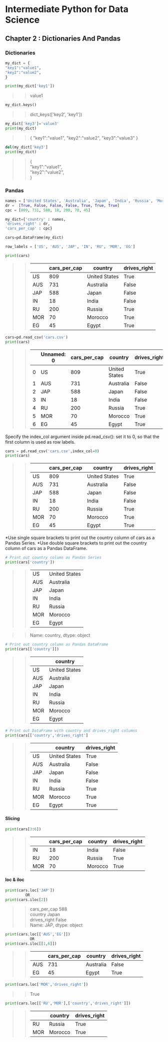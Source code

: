 # Intermediate Python for Data Science

## Chapter 2 : Dictionaries And Pandas

### Dictionaries
```python
my_dict = {
"key1":"value1",
"key2":"value2",
}
```

```python
print(my_dict['key1'])
```
>>value1

```python
my_dict.keys()
```
>>dict_keys(['key2', 'key1'])


```python
my_dict['key3']='value3'
print(my_dict)
```
>>{
>>"key1":"value1",
>>"key2":"value2",
>>"key3":"value3"
>>}

```python
del(my_dict['key3']
print(my_dict)
```
>>{<br>
>>"key1":"value1",<br>
>>"key2":"value2",<br>
>>}<br>
   
### Pandas
```python
names = ['United States', 'Australia', 'Japan', 'India', 'Russia', 'Morocco', 'Egypt']
dr =  [True, False, False, False, True, True, True]
cpc = [809, 731, 588, 18, 200, 70, 45]

my_dict={'country' : names,
'drives_right' : dr,
'cars_per_cap' : cpc}

cars=pd.DataFrame(my_dict)

row_labels = ['US', 'AUS', 'JAP', 'IN', 'RU', 'MOR', 'EG']

print(cars)
```
>>|     |cars_per_cap    |    country | drives_right|
>>|   ---  |   ---   |  ---   |  ---   |
>>|US    |        809 | United States  |        True|
>>|AUS     |      731 |     Australia  |       False|
>>|JAP      |     588  |        Japan   |      False|
>>|IN       |      18 |         India    |     False|
>>|RU     |       200 |        Russia   |       True|
>>|MOR     |       70 |       Morocco   |       True|
>>|EG       |      45  |        Egypt    |      True|

```python
cars=pd.read_csv('cars.csv')
print(cars)
```
>>|  |Unnamed: 0 | cars_per_cap |       country |  drives_right |
>>|---|---|---|---|---|
>>|0 |        US |          809 |  United States |        True |
>>|1 |       AUS |          731 |     Australia  |       False |
>>|2 |       JAP |          588 |         Japan  |       False |
>>|3 |        IN |           18 |         India  |       False |
>>|4 |        RU |          200 |        Russia  |        True |
>>|5 |       MOR |           70 |       Morocco  |        True |
>>|6 |        EG |           45 |         Egypt  |        True |

Specify the index_col argument inside pd.read_csv(): set it to 0, so that the first column is used as row labels.
```python
cars = pd.read_csv('cars.csv',index_col=0)
print(cars)
```
>>|     |cars_per_cap    |    country | drives_right|
>>|   ---  |   ---   |  ---   |  ---   |
>>|US    |        809 | United States  |        True|
>>|AUS     |      731 |     Australia  |       False|
>>|JAP      |     588  |        Japan   |      False|
>>|IN       |      18 |         India    |     False|
>>|RU     |       200 |        Russia   |       True|
>>|MOR     |       70 |       Morocco   |       True|
>>|EG       |      45  |        Egypt    |      True|

*Use single square brackets to print out the country column of cars as a Pandas Series.
*Use double square brackets to print out the country column of cars as a Pandas DataFrame.

```python
# Print out country column as Pandas Series
print(cars['country'])
```
>>| | |
>>|---|---|
>>|US   |    United States|
>>|AUS  |        Australia|
>>|JAP  |            Japan|
>>|IN   |            India|
>>|RU   |           Russia|
>>|MOR  |          Morocco|
>>|EG   |            Egypt|

>>Name: country, dtype: object


```python
# Print out country column as Pandas DataFrame
print(cars[['country']])
```
>>|   |        country|
>>|---|----|
>>|US|   United States|
>>|AUS |     Australia|
>>|JAP |         Japan|
>>|IN |          India|
>>|RU  |        Russia|
>>|MOR  |      Morocco|
>>|EG   |        Egypt|

```python
# Print out DataFrame with country and drives_right columns
print(cars[['country','drives_right']

```
>>|     |      country|  drives_right|
>>|---|---|---|
>>|US|   United States|          True|
>>|AUS|      Australia|         False|
>>|JAP|          Japan|         False|
>>|IN|           India|         False|
>>|RU|          Russia|          True|
>>|MOR|        Morocco|          True|
>>|EG|           Egypt|          True|

#### Slicing
```python
print(cars[3:6])
```
>>|  |   cars_per_cap|  country|  drives_right|
>>|---|--------------|---------|--------------|
>>|IN|             18|    India|         False|
>>|RU|            200|   Russia|          True|
>>|MOR|            70|  Morocco|          True|

#### loc & iloc
```python
print(cars.loc['JAP'])
         OR
print(cars.iloc[2])
```
>>cars_per_cap      588 <br>
>>country         Japan <br>
>>drives_right    False <br>
>>Name: JAP, dtype: object

```python
print(cars.loc[['AUS','EG']])
           OR
print(cars.iloc[[1,6]])
```
>>|  |   cars_per_cap|    country|  drives_right|
>>|---|---|---|---|
>>|AUS|           731|  Australia|         False|
>>|EG|            45|      Egypt|           True|

```python
print(cars.loc['MOR','drives_right'])
```
>>True

```python
print(cars.loc[['RU','MOR'],['country','drives_right']])
```
>>|   |  country|  drives_right|
>>|---|---|---|
>>|RU|    Russia|          True|
>>|MOR|  Morocco|          True|
